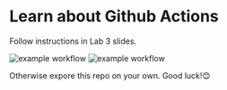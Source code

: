 # Learn about Github Actions
Follow instructions in Lab 3 slides.

![example workflow](https://github.com/renzosantamaria/learn-cool-problems/actions/workflows/node.js.yml/badge.svg)
![example workflow](https://github.com/renzosantamaria/learn-cool-problems/actions/workflows/build_and_deploy.yml/badge.svg)

Otherwise expore this repo on your own. Good luck!😊 